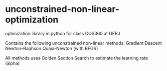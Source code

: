 # unconstrained-non-linear-optimization
optimization library in python for class COS360 at UFRJ

Contains the following unconstrained non-linear methods:
  Gradient Descent
  Newton–Raphson
  Quasi-Newton (with BFGS)
  
All methods uses Golden Section Search to estimate the learning rate (alpha)

